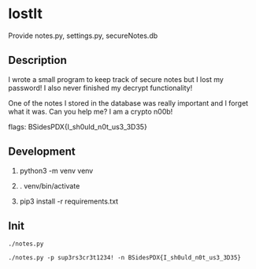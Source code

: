 # lostIt

Provide notes.py, settings.py, secureNotes.db

## Description

I wrote a small program to keep track of secure notes but I lost my password! I also never finished my decrypt functionality!

One of the notes I stored in the database was really important and I forget what it was. Can you help me? I am a crypto n00b!

flags: BSidesPDX{I_sh0uld_n0t_us3_3D35}


## Development

1. python3 -m venv venv

1. . venv/bin/activate

1. pip3 install -r requirements.txt

## Init

```
./notes.py

./notes.py -p sup3rs3cr3t1234! -n BSidesPDX{I_sh0uld_n0t_us3_3D35}
```
